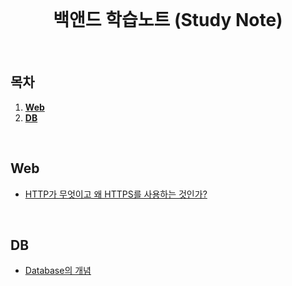 <div align="center">
  <br />
  <h1>백앤드 학습노트 (Study Note)</h1>
  <br />
</div>

## 목차

1. [**Web**](#Web)
2. [**DB** ](#DB)

<br />

## Web

- [HTTP가 무엇이고 왜 HTTPS를 사용하는 것인가?](https://github.com/ksj1119/KimSinJoong_Dev_Study_note/blob/main/ksj_study_not/web/WEB_HTTP_HTTPS.md)

<br />

## DB
- [Database의 개념 ]((https://github.com/ksj1119/KimSinJoong_Dev_Study_note/blob/main/ksj_study_not/Database/Database_define.md))
